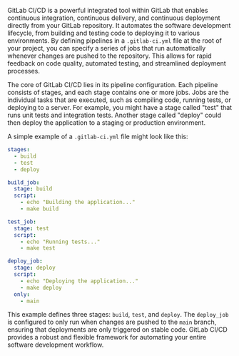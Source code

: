 GitLab CI/CD is a powerful integrated tool within GitLab that enables continuous integration, continuous delivery, and continuous deployment directly from your GitLab repository. It automates the software development lifecycle, from building and testing code to deploying it to various environments. By defining pipelines in a `.gitlab-ci.yml` file at the root of your project, you can specify a series of jobs that run automatically whenever changes are pushed to the repository. This allows for rapid feedback on code quality, automated testing, and streamlined deployment processes.

The core of GitLab CI/CD lies in its pipeline configuration. Each pipeline consists of stages, and each stage contains one or more jobs. Jobs are the individual tasks that are executed, such as compiling code, running tests, or deploying to a server. For example, you might have a stage called "test" that runs unit tests and integration tests. Another stage called "deploy" could then deploy the application to a staging or production environment.

A simple example of a `.gitlab-ci.yml` file might look like this:

```yaml
stages:
  - build
  - test
  - deploy

build_job:
  stage: build
  script:
    - echo "Building the application..."
    - make build

test_job:
  stage: test
  script:
    - echo "Running tests..."
    - make test

deploy_job:
  stage: deploy
  script:
    - echo "Deploying the application..."
    - make deploy
  only:
    - main
```

This example defines three stages: `build`, `test`, and `deploy`. The `deploy_job` is configured to only run when changes are pushed to the `main` branch, ensuring that deployments are only triggered on stable code. GitLab CI/CD provides a robust and flexible framework for automating your entire software development workflow.